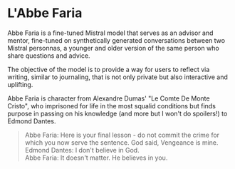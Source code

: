 # L'Abbe Faria

Abbe Faria is a fine-tuned Mistral model that serves as an advisor and mentor, fine-tuned on synthetically generated conversations between two Mistral personnas, a younger and older version of the same person who share questions and advice.

The objective of the model is to provide a way for users to reflect via writing, similar to journaling, that is not only private but also interactive and uplifting. 

Abbe Faria is character from Alexandre Dumas' "Le Comte De Monte Cristo", who imprisoned for life in the most squalid conditions but finds purpose in passing on his knowledge (and more but I won't do spoilers!) to Edmond Dantes. 

> Abbe Faria: Here is your final lesson - do not commit the crime for which you now serve the sentence. God said, Vengeance is mine.  
 Edmond Dantes: I don't believe in God.  
 Abbe Faria: It doesn't matter. He believes in you.
